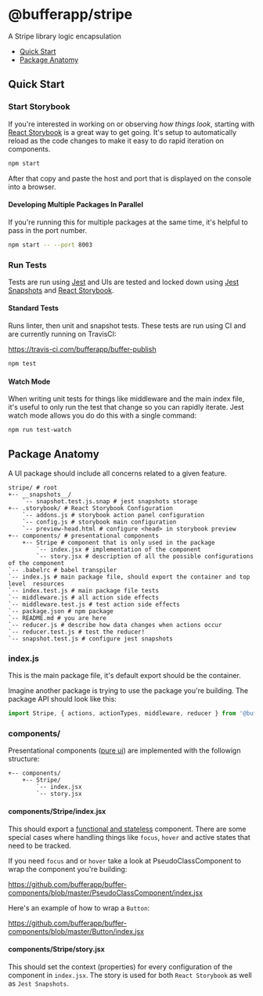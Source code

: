 # @bufferapp/stripe

A Stripe library logic encapsulation

- [Quick Start](#quick-start)
- [Package Anatomy](#component-anatomy)

## Quick Start

### Start Storybook

If you're interested in working on or observing _how things look_, starting with [React Storybook](https://storybook.js.org/) is a great way to get going. It's setup to automatically reload as the code changes to make it easy to do rapid iteration on components.


```sh
npm start
```

After that copy and paste the host and port that is displayed on the console into a browser.

#### Developing Multiple Packages In Parallel

If you're running this for multiple packages at the same time, it's helpful to pass in the port number.

```sh
npm start -- --port 8003
```

### Run Tests

Tests are run using [Jest](https://facebook.github.io/jest/) and UIs are tested and locked down using [Jest Snapshots](https://facebook.github.io/jest/docs/snapshot-testing.html) and [React Storybook](https://storybook.js.org/).

#### Standard Tests

Runs linter, then unit and snapshot tests. These tests are run using CI and are currently running on TravisCI:

https://travis-ci.com/bufferapp/buffer-publish

```bash
npm test
```

#### Watch Mode

When writing unit tests for things like middleware and the main index file, it's useful to only run the test that change so you can rapidly iterate. Jest watch mode allows you do do this with a single command:

```sh
npm run test-watch
```

## Package Anatomy

A UI package should include all concerns related to a given feature.

```
stripe/ # root
+-- __snapshots__/
    `-- snapshot.test.js.snap # jest snapshots storage
+-- .storybook/ # React Storybook Configuration
    `-- addons.js # storybook action panel configuration
    `-- config.js # storybook main configuration
    `-- preview-head.html # configure <head> in storybook preview
+-- components/ # presentational components
    +-- Stripe # component that is only used in the package
        `-- index.jsx # implementation of the component
        `-- story.jsx # description of all the possible configurations of the component
`-- .babelrc # babel transpiler
`-- index.js # main package file, should export the container and top level  resources
`-- index.test.js # main package file tests
`-- middleware.js # all action side effects
`-- middleware.test.js # test action side effects
`-- package.json # npm package
`-- README.md # you are here
`-- reducer.js # describe how data changes when actions occur
`-- reducer.test.js # test the reducer!
`-- snapshot.test.js # configure jest snapshots
```

### index.js

This is the main package file, it's default export should be the container.

Imagine another package is trying to use the package you're building. The package API should look like this:

```js
import Stripe, { actions, actionTypes, middleware, reducer } from '@bufferapp/stripe';
```

### components/

Presentational components ([pure ui](https://rauchg.com/2015/pure-ui)) are implemented with the followign structure:

```
+-- components/
    +-- Stripe/
        `-- index.jsx
        `-- story.jsx
```

#### components/Stripe/index.jsx

This should export a [functional and stateless](https://medium.com/@housecor/react-stateless-functional-components-nine-wins-you-might-have-overlooked-997b0d933dbc#.ukhlhrqlw) component. There are some special cases where handling things like `focus`, `hover` and active states that need to be tracked.

If you need `focus` and or `hover` take a look at PseudoClassComponent to wrap the component you're building:

https://github.com/bufferapp/buffer-components/blob/master/PseudoClassComponent/index.jsx

Here's an example of how to wrap a `Button`:

https://github.com/bufferapp/buffer-components/blob/master/Button/index.jsx

#### components/Stripe/story.jsx

This should set the context (properties) for every configuration of the component in `index.jsx`. The story is used for both `React Storybook` as well as `Jest Snapshots`.

